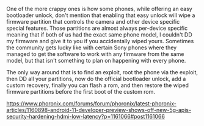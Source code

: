 One of the more crappy ones is how some phones, while offering an easy bootloader unlock, don't mention that enabling that easy unlock will wipe a firmware partition that controls the camera and other device specific special features. Those partitions are almost always per-device specific meaning that if both of us had the exact same phone model, I couldn't DD my firmware and give it to you if you accidentally wiped yours. Sometimes the community gets lucky like with certain Sony phones where they managed to get the software to work with any firmware from the same model, but that isn't something to plan on happening with every phone.

The only way around that is to find an exploit, root the phone via the exploit, then DD all your partitions, now do the official bootloader unlock, add a custom recovery, finally you can flash a rom, and then restore the wiped firmware partitions before the first boot of the custom rom.

https://www.phoronix.com/forums/forum/phoronix/latest-phoronix-articles/1160898-android-11-developer-preview-shows-off-new-5g-apis-security-hardening-hdmi-low-latency?p=1161066#post1161066
